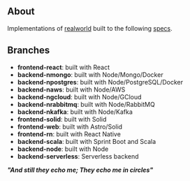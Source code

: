 ## About

Implementations of [realworld](https://github.com/gothinkster/realworld) built to the following [specs](https://github.com/gothinkster/realworld-api-action/blob/main/postman-collection.json).

## Branches
- **frontend-react**: built with React
- **backend-nmongo**: built with Node/Mongo/Docker
- **backend-npostgres**: built with Node/PostgreSQL/Docker
- **backend-naws**: built with Node/AWS
- **backend-ngcloud**: built with Node/GCloud
- **backend-nrabbitmq**: built with Node/RabbitMQ
- **backend-nkafka**: built with Node/Kafka
- **frontend-solid**: built with Solid
- **frontend-web**: built with Astro/Solid
- **frontend-rn**: built with React Native
- **backend-scala**: built with Sprint Boot and Scala
- **backend-node**: built with Node
- **backend-serverless**: Serverless backend

**_"And still they echo me; They echo me in circles"_**
